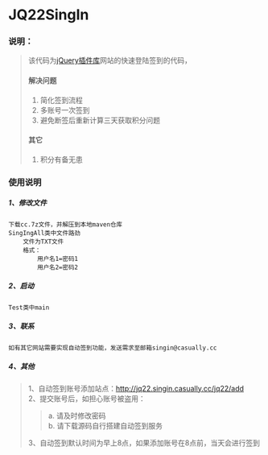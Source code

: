 # JQ22SingIn
### 说明： ### 
> 该代码为[jQuery插件库](www.jq22.com "jQuery插件库")网站的快速登陆签到的代码，  
> #### 解决问题 ####      
> 1. 简化签到流程
> 2. 多账号一次签到
> 3. 避免断签后重新计算三天获取积分问题 
> #### 其它 ####
> 1. 积分有备无患

### 使用说明 ###
##### 1、修改文件 #####
    下载cc.7z文件，并解压到本地maven仓库
    SingIngAll类中文件路劲
        文件为TXT文件
        格式：
            用户名1=密码1
            用户名2=密码2
##### 2、启动 #####
    Test类中main
##### 3、联系 #####
    如有其它网站需要实现自动签到功能，发送需求至邮箱singin@casually.cc 
##### 4、其他 #####
> 1、自动签到账号添加站点：http://jq22.singin.casually.cc/jq22/add  
> 2、提交账号后，如担心账号被盗用：  
>> a. 请及时修改密码  
>> b. 请下载源码自行搭建自动签到服务   
> 
>3、自动签到默认时间为早上8点，如果添加账号在8点前，当天会进行签到
        
